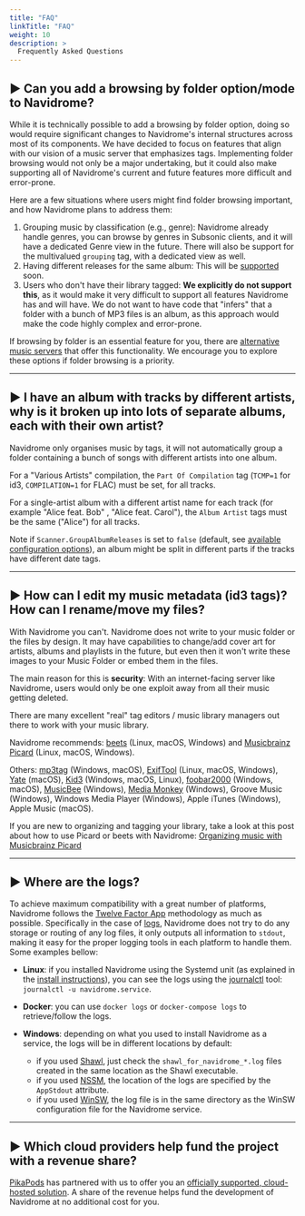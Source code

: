 ```yaml
---
title: "FAQ"
linkTitle: "FAQ"
weight: 10
description: >
  Frequently Asked Questions
---
```


## ▶︎ Can you add a browsing by folder option/mode to Navidrome?
While it is technically possible to add a browsing by folder option, doing so would require significant changes to 
Navidrome's internal structures across most of its components. We have decided to focus on features that align with 
our vision of a music server that emphasizes tags. Implementing folder browsing would not only be a major undertaking, 
but it could also make supporting all of Navidrome's current and future features more difficult and error-prone.

Here are a few situations where users might find folder browsing important, and how Navidrome plans to address them:

1. Grouping music by classification (e.g., genre): Navidrome already handle genres, you can browse by genres in 
   Subsonic clients, and it will have a dedicated Genre view in the future. There will also be support for the 
   multivalued `grouping` tag, with a dedicated view as well.
2. Having different releases for the same album: This will be [supported](https://github.com/navidrome/navidrome/pull/2162) 
   soon.
3. Users who don't have their library tagged: **We explicitly do not support this**, as it would make it very difficult 
   to support all features Navidrome has and will have. We do not want to have code that "infers" that a folder with 
   a bunch of MP3 files is an album, as this approach would make the code highly complex and error-prone.

If browsing by folder is an essential feature for you, there are [alternative music servers](https://github.com/basings/selfhosted-music-overview)
that offer this functionality. We encourage you to explore these options if folder browsing is a priority.

---
## ▶︎ I have an album with tracks by different artists, why is it broken up into lots of separate albums, each with their own artist?
Navidrome only organises music by tags, it will not automatically group a folder containing a bunch of songs with different artists into one album.

For a "Various Artists" compilation, the `Part Of Compilation` tag (`TCMP=1` for id3, `COMPILATION=1` for FLAC) must be set, for all tracks.

For a single-artist album with a different artist name for each track (for example "Alice feat. Bob" , "Alice feat. Carol"), the `Album Artist` tags must be the same ("Alice") for all tracks.

Note if `Scanner.GroupAlbumReleases` is set to `false` (default, see [available configuration options](https://www.navidrome.org/docs/usage/configuration-options/#available-options)), an album might be split in different parts if the tracks have different date tags.

---
## ▶︎ How can I edit my music metadata (id3 tags)? How can I rename/move my files?
With Navidrome you can't. Navidrome does not write to your music folder or the files by design. It may have capabilities to change/add 
cover art for artists, albums and playlists in the future, but even then it won't write these images to your Music Folder or 
embed them in the files.

The main reason for this is **security**: With an internet-facing server like Navidrome, users would only be one exploit 
away from all their music getting deleted.

There are many excellent "real" tag editors / music library managers out there to work with your music library. 

Navidrome recommends: [beets](https://beets.io) (Linux, macOS, Windows) and [Musicbrainz Picard](https://picard.musicbrainz.org/) (Linux, macOS, Windows).

Others: [mp3tag](https://www.mp3tag.de/en/index.html) (Windows, macOS), [ExifTool](https://exiftool.org/) (Linux, macOS, Windows), [Yate](https://2manyrobots.com/yate/) (macOS), [Kid3](https://kid3.kde.org/) (Windows, macOS, Linux), [foobar2000](https://www.foobar2000.org) (Windows, macOS), [MusicBee](https://getmusicbee.com/) (Windows), [Media Monkey](https://www.mediamonkey.com) (Windows), Groove Music (Windows), Windows Media Player (Windows), Apple iTunes (Windows), Apple Music (macOS).

If you are new to organizing and tagging your library, take a look at this post about how to use Picard or beets with Navidrome: [Organizing music with Musicbrainz Picard](http://www.thedreaming.org/2020/11/22/musicbrainz-picard/)

---
## ▶︎ Where are the logs?
To achieve maximum compatibility with a great number of platforms, Navidrome follows the [Twelve Factor App](https://12factor.net/) methodology 
as much as possible. Specifically in the case of [logs](https://12factor.net/logs), Navidrome does not try to do any storage or routing of 
any log files, it only outputs all information to `stdout`, making it easy for the proper logging tools in each platform to handle them. 
Some examples bellow:

- **Linux**: if you installed Navidrome using the Systemd unit (as explained in the [install instructions](/docs/installation/ubuntu-linux/#create-a-systemd-unit)), you can see the logs using the [journalctl](https://manpages.debian.org/stretch/systemd/journalctl.1.en.html) tool: `journalctl -u navidrome.service`.

- **Docker**: you can use `docker logs` or `docker-compose logs` to retrieve/follow the logs.

- **Windows**: depending on what you used to install Navidrome as a service, the logs will be in different locations by default:
	- if you used [Shawl](https://github.com/mtkennerly/shawl), just check the `shawl_for_navidrome_*.log` files created in the same location as the Shawl executable.
	- if you used [NSSM](http://nssm.cc/), the location of the logs are specified by the `AppStdout` attribute.
	- if you used [WinSW](https://github.com/winsw/winsw), the log file is in the same directory as the WinSW configuration file for the Navidrome service.

---
## ▶︎ Which cloud providers help fund the project with a revenue share?
[PikaPods](https://www.pikapods.com) has partnered with us to offer you an 
[officially supported, cloud-hosted solution](/docs/installation/managed/#pikapods). 
A share of the revenue helps fund the development of Navidrome at no additional cost for you.
